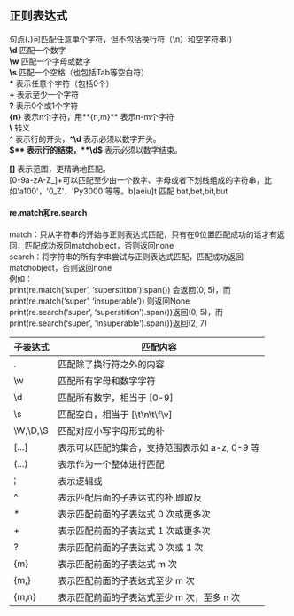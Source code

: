 ## 正则表达式 ##

句点(**.**)可匹配任意单个字符，但不包括换行符（\n）和空字符串()  
**\d** 匹配一个数字  
**\w** 匹配一个字母或数字  
**\s** 匹配一个空格（也包括Tab等空白符）   
**\*** 表示任意个字符（包括0个）  
**+** 表示至少一个字符  
**?** 表示0个或1个字符  
**{n}** 表示n个字符，用**{n,m}** 表示n-m个字符  
**\\** 转义  
**^** 表示行的开头，**^\d** 表示必须以数字开头。  
**$** 表示行的结束，**\d$** 表示必须以数字结束。  


**[]** 表示范围，更精确地匹配。  
[0-9a-zA-Z\_]+可以匹配至少由一个数字、字母或者下划线组成的字符串，比如'a100'，'0_Z'，'Py3000'等等。b[aeiu]t 匹配 bat,bet,bit,but

#### re.match和re.search  ####
match：只从字符串的开始与正则表达式匹配，只有在0位置匹配成功的话才有返回，匹配成功返回matchobject，否则返回none  
search：将字符串的所有字串尝试与正则表达式匹配，匹配成功返回matchobject，否则返回none  
例如：  
print(re.match(‘super’, ‘superstition’).span())   会返回(0, 5)，而print(re.match(‘super’, ‘insuperable’))   则返回None  
print(re.search(‘super’, ‘superstition’).span())返回(0, 5)，而print(re.search(‘super’, ‘insuperable’).span())返回(2, 7)


|子表达式 |	匹配内容 |
|----- |------- |
|.	|匹配除了换行符之外的内容 |
|\w	|匹配所有字母和数字字符
|\d	|匹配所有数字，相当于 [0-9]
|\s	|匹配空白，相当于 [\t\n\t\f\v]
|\W,\D,\S	|匹配对应小写字母形式的补
|[...]	|表示可以匹配的集合，支持范围表示如 a-z, 0-9 等
|(...)	|表示作为一个整体进行匹配
|¦	|表示逻辑或
|^	|表示匹配后面的子表达式的补,即取反
|*	|表示匹配前面的子表达式 0 次或更多次
|+	|表示匹配前面的子表达式 1 次或更多次
|?	|表示匹配前面的子表达式 0 次或 1 次
|{m}	|表示匹配前面的子表达式 m 次
|{m,}	|表示匹配前面的子表达式至少 m 次
|{m,n}	|表示匹配前面的子表达式至少 m 次，至多 n 次
